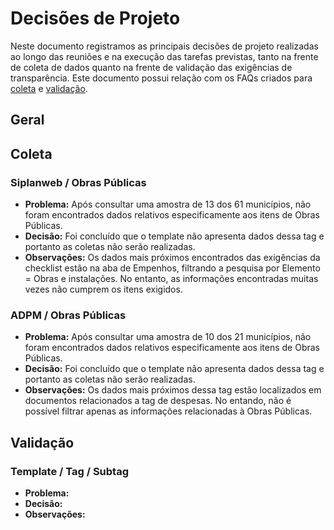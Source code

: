 # Decisões de Projeto

Neste documento registramos as principais decisões de projeto realizadas ao longo das reuniões e na execução das tarefas previstas, tanto na frente de coleta de dados quanto na frente de validação das exigências de transparência. Este documento possui relação com os FAQs criados para [coleta](<FAQ - Coletas.md>) e [validação](<FAQ - Validação.md>).

## Geral

## Coleta
### Siplanweb / Obras Públicas
* **Problema:** Após consultar uma amostra de 13 dos 61 municípios, não foram encontrados dados relativos especificamente aos itens de Obras Públicas.
* **Decisão:** Foi concluído que o template não apresenta dados dessa tag e portanto as coletas não serão realizadas.
* **Observações:** Os dados mais próximos encontrados das exigências da checklist estão na aba de Empenhos, filtrando a pesquisa por Elemento = Obras e instalações. No entanto, as informações encontradas muitas vezes não cumprem os itens exigidos.

### ADPM / Obras Públicas
* **Problema:** Após consultar uma amostra de 10 dos 21 municípios, não foram encontrados dados relativos especificamente aos itens de Obras Públicas.
* **Decisão:** Foi concluído que o template não apresenta dados dessa tag e portanto as coletas não serão realizadas.
* **Observações:** Os dados mais próximos dessa tag estão localizados em documentos relacionados a tag de despesas. No entando, não é possível filtrar apenas as informações relacionadas à Obras Públicas.

## Validação
### Template / Tag / Subtag
* **Problema:**
* **Decisão:** 
* **Observações:**
